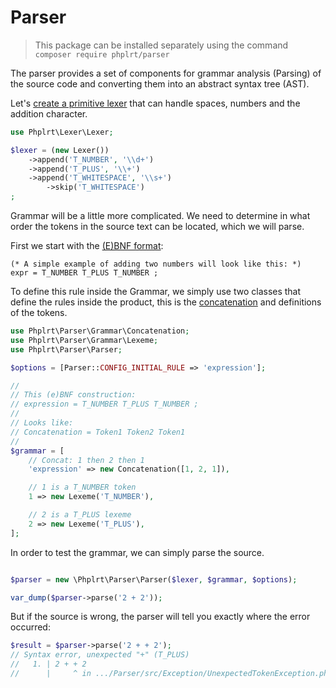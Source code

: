# Parser

> This package can be installed separately using the command `composer require phplrt/parser`

The parser provides a set of components for grammar analysis (Parsing) of the source code 
and converting them into an abstract syntax tree (AST).

Let's [create a primitive lexer](/docs/lexer) that can handle spaces, 
numbers and the addition character.

```php
use Phplrt\Lexer\Lexer;

$lexer = (new Lexer())
    ->append('T_NUMBER', '\\d+')
    ->append('T_PLUS', '\\+')
    ->append('T_WHITESPACE', '\\s+')
        ->skip('T_WHITESPACE')
;
```

Grammar will be a little more complicated. We need to determine in what order 
the tokens in the source text can be located, which we will parse.

First we start with the [(E)BNF format](https://en.wikipedia.org/wiki/Extended_Backus%E2%80%93Naur_form):

```pp2
(* A simple example of adding two numbers will look like this: *)
expr = T_NUMBER T_PLUS T_NUMBER ;
```

To define this rule inside the Grammar, we simply use two classes that define the rules 
inside the product, this is the [concatenation](https://en.wikipedia.org/wiki/Concatenation) 
and definitions of the tokens.

```php
use Phplrt\Parser\Grammar\Concatenation;
use Phplrt\Parser\Grammar\Lexeme;
use Phplrt\Parser\Parser;

$options = [Parser::CONFIG_INITIAL_RULE => 'expression'];

//
// This (e)BNF construction:
// expression = T_NUMBER T_PLUS T_NUMBER ;
// 
// Looks like:
// Concatenation = Token1 Token2 Token1
//
$grammar = [
    // Concat: 1 then 2 then 1
    'expression' => new Concatenation([1, 2, 1]),

    // 1 is a T_NUMBER token
    1 => new Lexeme('T_NUMBER'),

    // 2 is a T_PLUS lexeme
    2 => new Lexeme('T_PLUS'),
];
```

In order to test the grammar, we can simply parse the source.

```php

$parser = new \Phplrt\Parser\Parser($lexer, $grammar, $options);

var_dump($parser->parse('2 + 2'));
```

But if the source is wrong, the parser will tell you 
exactly where the error occurred:

```php
$result = $parser->parse('2 + + 2');
// Syntax error, unexpected "+" (T_PLUS)
//   1. | 2 + + 2
//      |     ^ in .../Parser/src/Exception/UnexpectedTokenException.php:37
```
